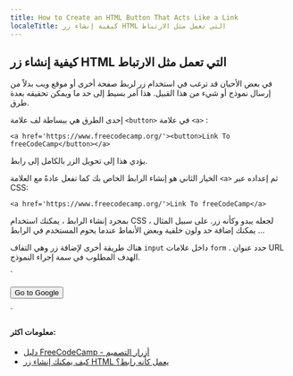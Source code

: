 ```yaml
---
title: How to Create an HTML Button That Acts Like a Link
localeTitle: كيفية إنشاء زر HTML التي تعمل مثل الارتباط
---
```

## كيفية إنشاء زر HTML التي تعمل مثل الارتباط

في بعض الأحيان قد ترغب في استخدام زر لربط صفحة أخرى أو موقع ويب بدلاً من إرسال نموذج أو شيء من هذا القبيل. هذا أمر بسيط إلى حد ما ويمكن تحقيقه بعدة طرق.

إحدى الطرق هي ببساطة لف علامة `<button>` في علامة `<a>` :

 `
<a href='https://www.freecodecamp.org/'><button>Link To freeCodeCamp</button></a> 
` 

يؤدي هذا إلى تحويل الزر بالكامل إلى رابط.

الخيار الثاني هو إنشاء الرابط الخاص بك كما تفعل عادةً مع العلامة `<a>` ثم إعداده عبر CSS:

 `
<a href='https://www.freecodecamp.org/'>Link To freeCodeCamp</a> 
` 

بمجرد إنشاء الرابط ، يمكنك استخدام CSS لجعله يبدو وكأنه زر. على سبيل المثال ، يمكنك إضافة حد ولون خلفية وبعض الأنماط عندما يحوم المستخدم في الرابط ...

هناك طريقة أخرى لإضافة زر وهي التفاف `input` داخل علامات `form` . حدد عنوان URL الهدف المطلوب في سمة إجراء النموذج.

 `
<form action="http://google.com"> 
    <input type="submit" value="Go to Google" /> 
 </form> 
` 

#### معلومات اكثر:

*   [دليل FreeCodeCamp - أزرار التصميم](https://guide.freecodecamp.org/css/css-buttons/)
*   [كيف يمكنك إنشاء زر HTML يعمل كأنه رابط؟](https://stackoverflow.com/questions/2906582/how-to-create-an-html-button-that-acts-like-a-link)